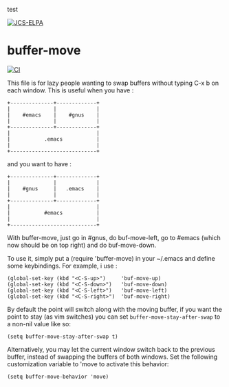 test

[![JCS-ELPA](https://raw.githubusercontent.com/jcs-emacs/jcs-elpa/master/badges/v/buffer-move.svg)](https://jcs-emacs.github.io/jcs-elpa/#/buffer-move)

buffer-move
===========

[![CI](https://github.com/elp-revive/buffer-move/actions/workflows/test.yml/badge.svg)](https://github.com/elp-revive/buffer-move/actions/workflows/test.yml)

This file is for lazy people wanting to swap buffers without
typing C-x b on each window. This is useful when you have :

    +--------------+-------------+
    |              |             |
    |    #emacs    |    #gnus    |
    |              |             |
    +--------------+-------------+
    |                            |
    |           .emacs           |
    |                            |
    +----------------------------+

and you want to have :

    +--------------+-------------+
    |              |             |
    |    #gnus     |   .emacs    |
    |              |             |
    +--------------+-------------+
    |                            |
    |           #emacs           |
    |                            |
    +----------------------------+

With buffer-move, just go in #gnus, do buf-move-left, go to #emacs
(which now should be on top right) and do buf-move-down.

To use it, simply put a (require 'buffer-move) in your ~/.emacs and
define some keybindings. For example, i use :

    (global-set-key (kbd "<C-S-up>")     'buf-move-up)
    (global-set-key (kbd "<C-S-down>")   'buf-move-down)
    (global-set-key (kbd "<C-S-left>")   'buf-move-left)
    (global-set-key (kbd "<C-S-right>")  'buf-move-right)

By default the point will switch along with the moving buffer,
if you want the point to stay (as vim switches) you can set
`buffer-move-stay-after-swap` to a non-nil value like so:

    (setq buffer-move-stay-after-swap t)

Alternatively, you may let the current window switch back to the previous
buffer, instead of swapping the buffers of both windows. Set the
following customization variable to 'move to activate this behavior:

    (setq buffer-move-behavior 'move)
